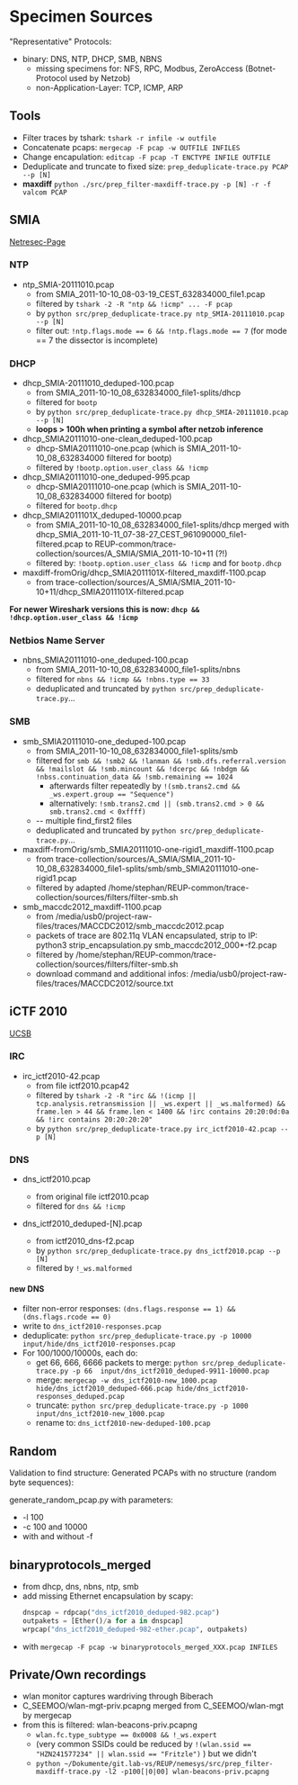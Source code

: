 # Specimen Sources

"Representative" Protocols:

* binary: DNS, NTP, DHCP, SMB, NBNS
    * missing specimens for: NFS, RPC, Modbus, ZeroAccess (Botnet-Protocol used by Netzob)
    * non-Application-Layer: TCP, ICMP, ARP

## Tools
* Filter traces by tshark: `tshark -r infile -w outfile`
* Concatenate pcaps: `mergecap -F pcap -w OUTFILE INFILES`
* Change encapulation: `editcap -F pcap -T ENCTYPE INFILE OUTFILE`
* Deduplicate and truncate to fixed size: `prep_deduplicate-trace.py PCAP --p [N]`
* **maxdiff** `python ./src/prep_filter-maxdiff-trace.py -p [N] -r -f valcom PCAP`



## SMIA
[Netresec-Page](http://download.netresec.com/pcap/smia-2011/SMIA_2011-10-10_08%253A03%253A19_CEST_632834000_file1.pcap)

### NTP
* ntp_SMIA-20111010.pcap
    * from SMIA_2011-10-10_08-03-19_CEST_632834000_file1.pcap
    * filtered by `tshark -2 -R "ntp && !icmp" ... -F pcap`
    * by `python src/prep_deduplicate-trace.py ntp_SMIA-20111010.pcap --p [N]`
    * filter out: `!ntp.flags.mode == 6 && !ntp.flags.mode == 7`
      (for mode == 7 the dissector is incomplete)

### DHCP
* dhcp_SMIA-20111010_deduped-100.pcap
    * from SMIA_2011-10-10_08_632834000_file1-splits/dhcp
    * filtered for `bootp`
    * by `python src/prep_deduplicate-trace.py dhcp_SMIA-20111010.pcap --p [N]`
    * **loops > 100h when printing a symbol after netzob inference**
* dhcp_SMIA20111010-one-clean_deduped-100.pcap
    * dhcp-SMIA20111010-one.pcap (which is SMIA_2011-10-10_08_632834000 filtered for bootp)
    * filtered by `!bootp.option.user_class && !icmp`
* dhcp_SMIA20111010-one_deduped-995.pcap
    * dhcp-SMIA20111010-one.pcap (which is SMIA_2011-10-10_08_632834000 filtered for bootp)
    * filtered for `bootp.dhcp`
* dhcp_SMIA2011101X_deduped-10000.pcap
    * from SMIA_2011-10-10_08_632834000_file1-splits/dhcp
      merged with dhcp_SMIA_2011-10-11_07-38-27_CEST_961090000_file1-filtered.pcap
      to REUP-common/trace-collection/sources/A_SMIA/SMIA_2011-10-10+11 (?!)
    * filtered by: `!bootp.option.user_class && !icmp` and for `bootp.dhcp`
* maxdiff-fromOrig/dhcp_SMIA2011101X-filtered_maxdiff-1100.pcap
    * from trace-collection/sources/A_SMIA/SMIA_2011-10-10+11/dhcp_SMIA2011101X-filtered.pcap

**For newer Wireshark versions this is now: `dhcp && !dhcp.option.user_class && !icmp`**

### Netbios Name Server
* nbns_SMIA20111010-one_deduped-100.pcap
    * from SMIA_2011-10-10_08_632834000_file1-splits/nbns
    * filtered for `nbns && !icmp && !nbns.type == 33`
    * deduplicated and truncated by `python src/prep_deduplicate-trace.py`...

### SMB
* smb_SMIA20111010-one_deduped-100.pcap
    * from SMIA_2011-10-10_08_632834000_file1-splits/smb
    * filtered for `smb && !smb2 && !lanman && !smb.dfs.referral.version && !mailslot && !smb.mincount && !dcerpc && !nbdgm && !nbss.continuation_data && !smb.remaining == 1024`
        * afterwards filter repeatedly by `!(smb.trans2.cmd && _ws.expert.group == "Sequence")`
        * alternatively: `!smb.trans2.cmd || (smb.trans2.cmd > 0 && smb.trans2.cmd < 0xffff)`
    * -- multiple find_first2 files
    * deduplicated and truncated by `python src/prep_deduplicate-trace.py`...
* maxdiff-fromOrig/smb_SMIA20111010-one-rigid1_maxdiff-1100.pcap
    * from trace-collection/sources/A_SMIA/SMIA_2011-10-10_08_632834000_file1-splits/smb/smb_SMIA20111010-one-rigid1.pcap
    * filtered by adapted /home/stephan/REUP-common/trace-collection/sources/filters/filter-smb.sh
* smb_maccdc2012_maxdiff-1100.pcap
    * from /media/usb0/project-raw-files/traces/MACCDC2012/smb_maccdc2012.pcap
    * packets of trace are 802.11q VLAN encapsulated, strip to IP:  
      python3 strip_encapsulation.py smb_maccdc2012_000*-f2.pcap
    * filtered by /home/stephan/REUP-common/trace-collection/sources/filters/filter-smb.sh
    * download command and additional infos: /media/usb0/project-raw-files/traces/MACCDC2012/source.txt



## iCTF 2010
[UCSB](http://ictf.cs.ucsb.edu/ictfdata/2010/dumps/ictf2010pcap.tar.gz)

### IRC
* irc_ictf2010-42.pcap
    * from file ictf2010.pcap42
    * filtered by `tshark -2 -R "irc && !(icmp || tcp.analysis.retransmission || _ws.expert || _ws.malformed) && frame.len > 44 && frame.len < 1400 && !irc contains 20:20:0d:0a && !irc contains 20:20:20:20"`
    * by `python src/prep_deduplicate-trace.py irc_ictf2010-42.pcap --p [N]`

### DNS
* dns_ictf2010.pcap
    * from original file ictf2010.pcap
    * filtered for `dns && !icmp`

* dns_ictf2010_deduped-[N].pcap
    * from ictf2010_dns-f2.pcap
    * by `python src/prep_deduplicate-trace.py dns_ictf2010.pcap --p [N]`
    * filtered by `!_ws.malformed`

#### new DNS

* filter non-error responses: `(dns.flags.response == 1) && (dns.flags.rcode == 0)`
* write to `dns_ictf2010-responses.pcap`
* deduplicate: `python src/prep_deduplicate-trace.py -p 10000 input/hide/dns_ictf2010-responses.pcap`
* For 100/1000/10000s, each do:
    * get 66, 666, 6666 packets to merge: `python src/prep_deduplicate-trace.py -p 66  input/dns_ictf2010_deduped-9911-10000.pcap`
    * merge: `mergecap -w dns_ictf2010-new_1000.pcap hide/dns_ictf2010_deduped-666.pcap hide/dns_ictf2010-responses_deduped.pcap`
    * truncate: `python src/prep_deduplicate-trace.py -p 1000 input/dns_ictf2010-new_1000.pcap`
    * rename to: `dns_ictf2010-new-deduped-100.pcap`


## Random
Validation to find structure: Generated PCAPs with no structure (random byte sequences):

generate_random_pcap.py
with parameters: 

* -l 100
* -c 100 and 10000
* with and without -f


## binaryprotocols_merged
* from dhcp, dns, nbns, ntp, smb
* add missing Ethernet encapsulation by scapy:
  ```python 
  dnspcap = rdpcap("dns_ictf2010_deduped-982.pcap")
  outpakets = [Ether()/a for a in dnspcap]
  wrpcap("dns_ictf2010_deduped-982-ether.pcap", outpakets)
  ```
* with `mergecap -F pcap -w binaryprotocols_merged_XXX.pcap INFILES`

## Private/Own recordings

* wlan monitor captures wardriving through Biberach
* C_SEEMOO/wlan-mgt-priv.pcapng merged from C_SEEMOO/wlan-mgt by mergecap
* from this is filtered: wlan-beacons-priv.pcapng 
  * `wlan.fc.type_subtype == 0x0008 && !_ws.expert`
  * (very common SSIDs could be reduced by `!(wlan.ssid == "HZN241577234" || wlan.ssid == "Fritzle")` ) but we didn't
  * `python ~/Dokumente/git.lab-vs/REUP/nemesys/src/prep_filter-maxdiff-trace.py -l2 -p100[|0|00] wlan-beacons-priv.pcapng`

